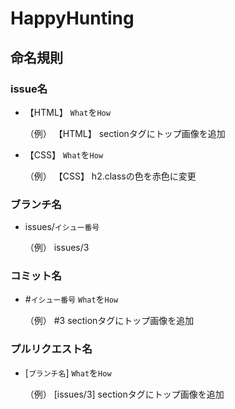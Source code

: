 # HappyHunting

## 命名規則

### issue名

- 【HTML】 `What`を`How`<br>

  （例）  【HTML】 sectionタグにトップ画像を追加

- 【CSS】 `What`を`How`<br>

  （例）  【CSS】 h2.classの色を赤色に変更

### ブランチ名

- issues/`イシュー番号`<br>

  （例）  issues/3

### コミット名

- #`イシュー番号` `What`を`How`<br>

  （例）  #3 sectionタグにトップ画像を追加

### プルリクエスト名

- [`ブランチ名`] `What`を`How`<br>

  （例）  [issues/3] sectionタグにトップ画像を追加


